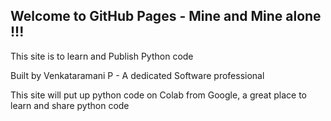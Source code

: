 ## Welcome to GitHub Pages - Mine and Mine alone !!!


This site is to learn and Publish Python code

Built by Venkataramani P - A dedicated Software professional 

This site will put up python code on Colab from Google, a great place to learn and share python code
